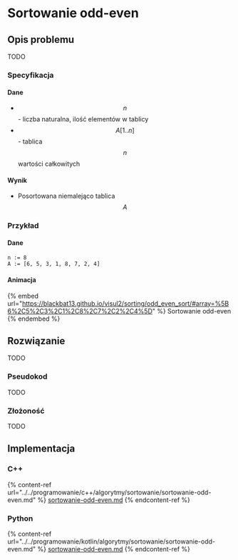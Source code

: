 # Sortowanie odd-even

## Opis problemu

TODO

### Specyfikacja

#### Dane

* $$n$$ - liczba naturalna, ilość elementów w tablicy
* $$A[1..n]$$ - tablica $$n$$ wartości całkowitych

#### Wynik

* Posortowana niemalejąco tablica $$A$$

### **Przykład**

#### Dane

```
n := 8
A := [6, 5, 3, 1, 8, 7, 2, 4]
```

#### Animacja

{% embed url="https://blackbat13.github.io/visul2/sorting/odd_even_sort/#array=%5B6%2C5%2C3%2C1%2C8%2C7%2C2%2C4%5D" %}
Sortowanie odd-even
{% endembed %}

## Rozwiązanie

TODO

### Pseudokod

TODO

### Złożoność

TODO

## Implementacja

### C++

{% content-ref url="../../programowanie/c++/algorytmy/sortowanie/sortowanie-odd-even.md" %}
[sortowanie-odd-even.md](../../programowanie/c++/algorytmy/sortowanie/sortowanie-odd-even.md)
{% endcontent-ref %}

### Python

{% content-ref url="../../programowanie/kotlin/algorytmy/sortowanie/sortowanie-odd-even.md" %}
[sortowanie-odd-even.md](../../programowanie/kotlin/algorytmy/sortowanie/sortowanie-odd-even.md)
{% endcontent-ref %}
